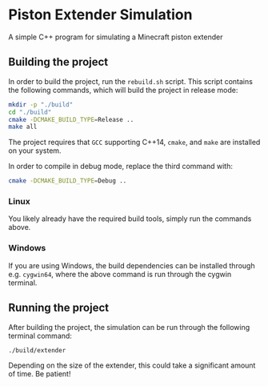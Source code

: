 # Piston Extender Simulation
A simple C++ program for simulating a Minecraft piston extender

## Building the project
In order to build the project, run the `rebuild.sh` script.
This script contains the following commands, which will build the project in release mode:
```bash
mkdir -p "./build"
cd "./build"
cmake -DCMAKE_BUILD_TYPE=Release ..
make all
```
The project requires that `GCC` supporting C++14, `cmake`, and `make` are installed on your system.

In order to compile in debug mode, replace the third command with:
```bash
cmake -DCMAKE_BUILD_TYPE=Debug ..
```

### Linux
You likely already have the required build tools, simply run the commands above.

### Windows
If you are using Windows, the build dependencies can be installed through e.g. `cygwin64`, where the above command is run through the cygwin terminal.

## Running the project
After building the project, the simulation can be run through the following terminal command:
```bash
./build/extender
```
Depending on the size of the extender, this could take a significant amount of time. Be patient!
